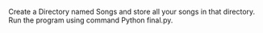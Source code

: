 Create a Directory named Songs and store all your songs in that directory.
Run the program using command Python final.py.
